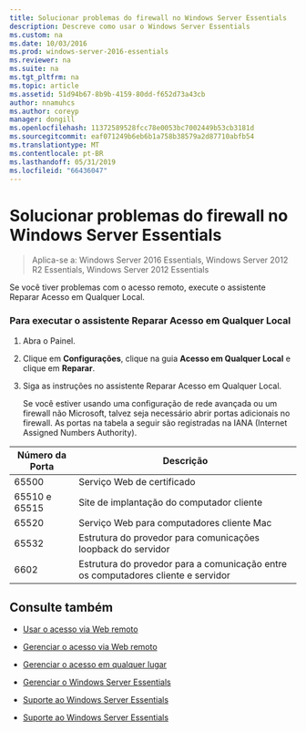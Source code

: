 ```yaml
---
title: Solucionar problemas do firewall no Windows Server Essentials
description: Descreve como usar o Windows Server Essentials
ms.custom: na
ms.date: 10/03/2016
ms.prod: windows-server-2016-essentials
ms.reviewer: na
ms.suite: na
ms.tgt_pltfrm: na
ms.topic: article
ms.assetid: 51d94b67-8b9b-4159-80dd-f652d73a43cb
author: nnamuhcs
ms.author: coreyp
manager: dongill
ms.openlocfilehash: 11372589528fcc78e0053bc7002449b53cb3181d
ms.sourcegitcommit: eaf071249b6eb6b1a758b38579a2d87710abfb54
ms.translationtype: MT
ms.contentlocale: pt-BR
ms.lasthandoff: 05/31/2019
ms.locfileid: "66436047"
---
```

# <a name="troubleshoot-your-firewall-in-windows-server-essentials"></a>Solucionar problemas do firewall no Windows Server Essentials
 
>Aplica-se a: Windows Server 2016 Essentials, Windows Server 2012 R2 Essentials, Windows Server 2012 Essentials
  
 Se você tiver problemas com o acesso remoto, execute o assistente Reparar Acesso em Qualquer Local.  
  
### <a name="to-run-the-repair-anywhere-access-wizard"></a>Para executar o assistente Reparar Acesso em Qualquer Local  
  
1. Abra o Painel.  
  
2. Clique em **Configurações**, clique na guia **Acesso em Qualquer Local** e clique em **Reparar**.  
  
3. Siga as instruções no assistente Reparar Acesso em Qualquer Local.  
  
   Se você estiver usando uma configuração de rede avançada ou um firewall não Microsoft, talvez seja necessário abrir portas adicionais no firewall. As portas na tabela a seguir são registradas na IANA (Internet Assigned Numbers Authority).  
  
|Número da Porta|Descrição|  
|-----------------|-----------------|  
|65500|Serviço Web de certificado|  
|65510 e 65515|Site de implantação do computador cliente|  
|65520|Serviço Web para computadores cliente Mac|  
|65532|Estrutura do provedor para comunicações loopback do servidor|  
|6602|Estrutura do provedor para a comunicação entre os computadores cliente e servidor|  
  
## <a name="see-also"></a>Consulte também  
  
-   [Usar o acesso via Web remoto](../use/Use-Remote-Web-Access-in-Windows-Server-Essentials.md)  
  
-   [Gerenciar o acesso via Web remoto](../manage/Manage-Remote-Web-Access-in-Windows-Server-Essentials.md)  
  
-   [Gerenciar o acesso em qualquer lugar](../manage/Manage-Anywhere-Access-in-Windows-Server-Essentials.md)  
  
-   [Gerenciar o Windows Server Essentials](../manage/Manage-Windows-Server-Essentials.md)  
  

-   [Suporte ao Windows Server Essentials](Support-Windows-Server-Essentials.md)

-   [Suporte ao Windows Server Essentials](../support/Support-Windows-Server-Essentials.md)

